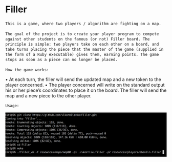 # Filler

    This is a game, where two players / algorithm are fighting on a map.

  	The goal of the project is to create your player program to compete against other students on the famous (or not) Filler board. The principle is simple: two players take on each other on a board, and take turns placing the piece that the master of the game (supplied in the form of a Ruby executable) gives them, earning points. The game stops as soon as a piece can no longer be placed.

 	How the game works:
•  At each turn, the filler will send the updated map and a new token to the player concerned.
•  The player concerned will write on the standard output his or her piece’s coordinates to place it on the board.
 The filler will send the map and a new piece to the other player.
 
	Usage:
![](https://github.com/vlkorniienko/Filler/blob/master/Usage.png)
